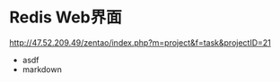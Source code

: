 # Redis Web界面

http://47.52.209.49/zentao/index.php?m=project&f=task&projectID=21

* asdf
* markdown



